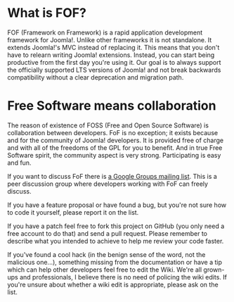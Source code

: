 # What is FOF?

FOF (Framework on Framework) is a rapid application development framework for Joomla!. Unlike other frameworks it is not standalone. It extends Joomla!'s MVC instead of replacing it. This means that you don't have to relearn writing Joomla! extensions. Instead, you can start being productive from the first day you're using it. Our goal is to always support the officially supported LTS versions of Joomla! and not break backwards compatibility without a clear deprecation and migration path.

# Free Software means collaboration

The reason of existence of FOSS (Free and Open Source Software) is collaboration between developers. FoF is no exception; it exists because and for the community of Joomla! developers. It is provided free of charge and with all of the freedoms of the GPL for you to benefit. And in true Free Software spirit, the community aspect is very strong. Participating is easy and fun.

If you want to discuss FoF there is [a Google Groups mailing list](https://groups.google.com/forum/?hl=en&fromgroups#!forum/frameworkonframework). This is a peer discussion group where developers working with FoF can freely discuss.

If you have a feature proposal or have found a bug, but you're not sure how to code it yourself, please report it on the list.

If you have a patch feel free to fork this project on GitHub (you only need a free account to do that) and send a pull request. Please remember to describe what you intended to achieve to help me review your code faster.

If you've found a cool hack (in the benign sense of the word, not the malicious one...), something missing from the documentation or have a tip which can help other developers feel free to edit the Wiki. We're all grown-ups and professionals, I believe there is no need of policing the wiki edits. If you're unsure about whether a wiki edit is appropriate, please ask on the list.